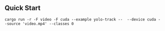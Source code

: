 ## Quick Start

```shell
cargo run -r -F video -F cuda --example yolo-track --  --device cuda --source 'video.mp4' --classes 0
```
